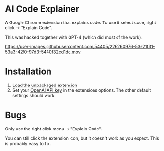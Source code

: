 # AI Code Explainer

A Google Chrome extension that explains code. To use it select code, right click -> "Explain Code".

This was hacked together with GPT-4 (which did most of the work).

https://user-images.githubusercontent.com/54405/226260976-53e21f31-53a3-42f0-97d3-5440f32cd1dd.mov

# Installation
1. [Load the unpackaged extension](https://developer.chrome.com/docs/extensions/mv3/getstarted/development-basics/#load-unpacked)
2. Set your [OpenAI API key](https://platform.openai.com/account/api-keys) in the extensions options. The other default settings should work.

# Bugs
Only use the right click menu -> "Explain Code".

You can still click the extension icon, but it doesn't work as you expect. This is probably easy to fix.
